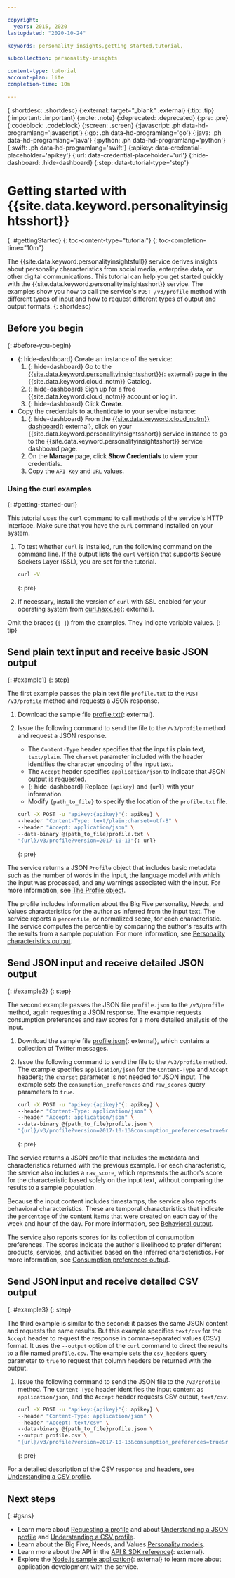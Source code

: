 ```yaml
---

copyright:
  years: 2015, 2020
lastupdated: "2020-10-24"

keywords: personality insights,getting started,tutorial,

subcollection: personality-insights

content-type: tutorial
account-plan: lite
completion-time: 10m

---
```


{:shortdesc: .shortdesc}
{:external: target="_blank" .external}
{:tip: .tip}
{:important: .important}
{:note: .note}
{:deprecated: .deprecated}
{:pre: .pre}
{:codeblock: .codeblock}
{:screen: .screen}
{:javascript: .ph data-hd-programlang='javascript'}
{:go: .ph data-hd-programlang='go'}
{:java: .ph data-hd-programlang='java'}
{:python: .ph data-hd-programlang='python'}
{:swift: .ph data-hd-programlang='swift'}
{:apikey: data-credential-placeholder='apikey'}
{:url: data-credential-placeholder='url'}
{:hide-dashboard: .hide-dashboard}
{:step: data-tutorial-type='step'}

# Getting started with {{site.data.keyword.personalityinsightsshort}}
{: #gettingStarted}
{: toc-content-type="tutorial"}
{: toc-completion-time="10m"}

The {{site.data.keyword.personalityinsightsfull}} service derives insights about personality characteristics from social media, enterprise data, or other digital communications. This tutorial can help you get started quickly with the {{site.data.keyword.personalityinsightsshort}} service. The examples show you how to call the service's `POST /v3/profile` method with different types of input and how to request different types of output and output formats.
{: shortdesc}

## Before you begin
{: #before-you-begin}

-   {: hide-dashboard} Create an instance of the service:
    1.  {: hide-dashboard} Go to the [{{site.data.keyword.personalityinsightsshort}}](https://{DomainName}/catalog/services/personality-insights){: external} page in the {{site.data.keyword.cloud_notm}} Catalog.
    1.  {: hide-dashboard} Sign up for a free {{site.data.keyword.cloud_notm}} account or log in.
    1.  {: hide-dashboard} Click **Create**.
-   Copy the credentials to authenticate to your service instance:
    1.  {: hide-dashboard} From the [{{site.data.keyword.cloud_notm}} dashboard](https://{DomainName}/resources){: external}, click on your {{site.data.keyword.personalityinsightsshort}} service instance to go to the {{site.data.keyword.personalityinsightsshort}} service dashboard page.
    1.  On the **Manage** page, click **Show Credentials** to view your credentials.
    1.  Copy the `API Key` and `URL` values.

### Using the curl examples
{: #getting-started-curl}

This tutorial uses the `curl` command to call methods of the service's HTTP interface. Make sure that you have the `curl` command installed on your system.

1.  To test whether `curl` is installed, run the following command on the command line. If the output lists the `curl` version that supports Secure Sockets Layer (SSL), you are set for the tutorial.

    ```bash
    curl -V
    ```
    {: pre}

1.  If necessary, install the version of `curl` with SSL enabled for your operating system from [curl.haxx.se](https://curl.haxx.se/){: external}.

Omit the braces (`{ ]`) from the examples. They indicate variable values.
{: tip}

## Send plain text input and receive basic JSON output
{: #example1}
{: step}

The first example passes the plain text file `profile.txt` to the `POST /v3/profile` method and requests a JSON response.

1.  Download  the sample file [profile.txt](https://watson-developer-cloud.github.io/doc-tutorial-downloads/personality-insights/profile.txt){: external}.
1.  Issue the following command to send the file to the `/v3/profile` method and request a JSON response.
    -   The `Content-Type` header specifies that the input is plain text, `text/plain`. The `charset` parameter included with the header identifies the character encoding of the input text.
    -   The `Accept` header specifies `application/json` to indicate that JSON output is requested.
    -   {: hide-dashboard} Replace `{apikey}` and `{url}` with your information.
    -   Modify `{path_to_file}` to specify the location of the `profile.txt` file.

    ```bash
    curl -X POST -u "apikey:{apikey}"{: apikey} \
    --header "Content-Type: text/plain;charset=utf-8" \
    --header "Accept: application/json" \
    --data-binary @{path_to_file}profile.txt \
    "{url}/v3/profile?version=2017-10-13"{: url}
    ```
    {: pre}

The service returns a JSON `Profile` object that includes basic metadata such as the number of words in the input, the language model with which the input was processed, and any warnings associated with the input. For more information, see [The Profile object](/docs/personality-insights?topic=personality-insights-output#outputJSON).

The profile includes information about the Big Five personality, Needs, and Values characteristics for the author as inferred from the input text. The service reports a `percentile`, or normalized score, for each characteristic. The service computes the percentile by comparing the author's results with the results from a sample population. For more information, see [Personality characteristics output](/docs/personality-insights?topic=personality-insights-output#traitJSON).

## Send JSON input and receive detailed JSON output
{: #example2}
{: step}

The second example passes the JSON file `profile.json` to the `/v3/profile` method, again requesting a JSON response. The example requests consumption preferences and raw scores for a more detailed analysis of the input.

1.  Download the sample file [profile.json](https://watson-developer-cloud.github.io/doc-tutorial-downloads/personality-insights/profile.json){: external}, which contains a collection of Twitter messages.
1.  Issue the following command to send the file to the `/v3/profile` method. The example specifies `application/json` for the `Content-Type` and `Accept` headers; the `charset` parameter is not needed for JSON input. The example sets the `consumption_preferences` and `raw_scores` query parameters to `true`.

    ```bash
    curl -X POST -u "apikey:{apikey}"{: apikey} \
    --header "Content-Type: application/json" \
    --header "Accept: application/json" \
    --data-binary @{path_to_file}profile.json \
    "{url}/v3/profile?version=2017-10-13&consumption_preferences=true&raw_scores=true"{: url}
    ```
    {: pre}

The service returns a JSON profile that includes the metadata and characteristics returned with the previous example. For each characteristic, the service also includes a `raw_score`, which represents the author's score for the characteristic based solely on the input text, without comparing the results to a sample population.

Because the input content includes timestamps, the service also reports behavioral characteristics. These are temporal characteristics that indicate the `percentage` of the content items that were created on each day of the week and hour of the day. For more information, see [Behavioral output](/docs/personality-insights?topic=personality-insights-output#behaviorJSON).

The service also reports scores for its collection of consumption preferences. The scores indicate the author's likelihood to prefer different products, services, and activities based on the inferred characteristics. For more information, see [Consumption preferences output](/docs/personality-insights?topic=personality-insights-output#preferenceJSON).

## Send JSON input and receive detailed CSV output
{: #example3}
{: step}

The third example is similar to the second: it passes the same JSON content and requests the same results. But this example specifies `text/csv` for the `Accept` header to request the response in comma-separated values (CSV) format. It uses the `--output` option of the `curl` command to direct the results to a file named `profile.csv`. The example sets the `csv_headers` query parameter to `true` to request that column headers be returned with the output.

1.  Issue the following command to send the JSON file to the `/v3/profile` method. The `Content-Type` header identifies the input content as `application/json`, and the `Accept` header requests CSV output, `text/csv`.

    ```bash
    curl -X POST -u "apikey:{apikey}"{: apikey} \
    --header "Content-Type: application/json" \
    --header "Accept: text/csv" \
    --data-binary @{path_to_file}profile.json \
    --output profile.csv \
    "{url}/v3/profile?version=2017-10-13&consumption_preferences=true&raw_scores=true&csv_headers=true"{: url}
    ```
    {: pre}

For a detailed description of the CSV response and headers, see [Understanding a CSV profile](/docs/personality-insights?topic=personality-insights-outputCSV).

## Next steps
{: #gsns}

-   Learn more about [Requesting a profile](/docs/personality-insights?topic=personality-insights-input) and about [Understanding a JSON profile](/docs/personality-insights?topic=personality-insights-output) and [Understanding a CSV profile](/docs/personality-insights?topic=personality-insights-outputCSV).
-   Learn about the Big Five, Needs, and Values [Personality models](/docs/personality-insights?topic=personality-insights-models).
-   Learn more about the API in the [API & SDK reference](https://{DomainName}/apidocs/personality-insights){: external}.
-   Explore the [Node.js sample application](https://github.com/watson-developer-cloud/personality-insights-nodejs){: external} to learn more about application development with the service.
